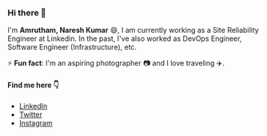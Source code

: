 ### Hi there 👋

<!--
**nareshku/nareshku** is a ✨ _special_ ✨ repository because its `README.md` (this file) appears on your GitHub profile.

Here are some ideas to get you started:

- 🔭 I’m currently working on ...
- 🌱 I’m currently learning ...
- 👯 I’m looking to collaborate on ...
- 🤔 I’m looking for help with ...
- 💬 Ask me about ...
- 📫 How to reach me: ...
- 😄 Pronouns: ...
- ⚡ Fun fact: ...
-->

I'm **Amrutham, Naresh Kumar** 😄, I am currently working as a Site Reliability Engineer at Linkedin. In the past, I've also worked as DevOps Engineer, Software Engineer (Infrastructure), etc.

⚡ **Fun fact**: I'm an aspiring photographer :camera: and I love traveling :airplane:. 

#### Find me here :point_down: 
- [LinkedIn](https://www.linkedin.com/in/nareshku/) 
- [Twitter](https://twitter.com/_nareshk)
- [Instagram](https://www.instagram.com/exposure_envy/)


